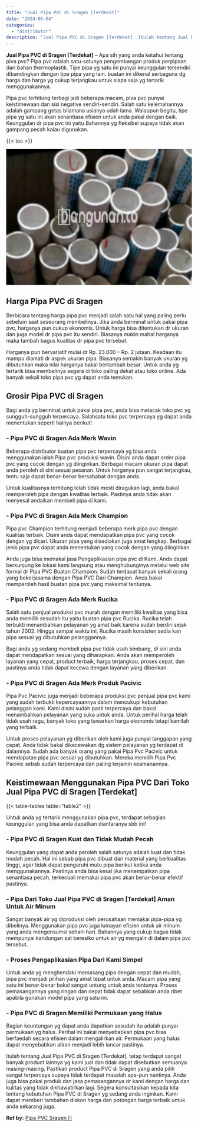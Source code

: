 ```yaml
---
title: "Jual Pipa PVC di Sragen [Terdekat]"
date: "2024-06-04"
categories: 
  - "distributor"
description: "Jual Pipa PVC di Sragen [Terdekat]. Itulah tentang Jual Pipa PVC di Sragen [Terdekat], tetap terdapat sangat banyak product lainnya yg kami jual dan tidak..."
---
```


**Jual Pipa PVC di Sragen \[Terdekat\]** – Apa sih yang anda ketahui tentang piva pvc? Pipa pvc adalah satu-satunya pengembangan produk perpipaan dari bahan thermoplastik. Tipe pipa yg satu ini punyai keunggulan tersendiri dibandingkan dengan tipe pipa yang lain. buatan ini dikenal serbaguna dg harga dan harga yg cukup terjangkau untuk siapa saja yg tertarik menggunakannya.

Pipa pvc terhitung terbagi jadi beberapa macam, piva pvc punyai keistimewaan dan sisi negative sendiri-sendiri. Salah satu kelemahannya adalah gampang getas bilamana usianya udah lama. Walaupun begitu, tipe pipa yg satu ini akan senantiasa efisien untuk anda pakai dengan baik. Keunggulan dr pipa pvc ini yaitu Bahannya yg fleksibel supaya tidak akan gampang pecah kalau digunakan.

{{< toc >}}

![Jual Pipa PVC di Sragen [Terdekat]](/images/jaul-pipa-pvc-36.png)

## Harga Pipa PVC di Sragen

Berbicara tentang harga pipa pvc menjadi salah satu hal yang paling perlu sebelum saat seseorang membelinya. Jika anda berminat untuk pakai pipa pvc, harganya pun cukup ekonomis. Untuk harga bisa ditentukan dr ukuran dan juga model dr pipa pvc itu sendiri. Biasanya makin mahal harganya maka tambah bagus kualitas dr pipa pvc tersebut.

Harganya pun bervariatif mulai dr Rp. 23.000 – Rp. 2 jutaan. Keadaan itu mampu diamati dr aspek ukuran pipa. Biasanya semakin banyak ukuran yg dibutuhkan maka nilai harganya bakal bertambah besar. Untuk anda yg tertarik bisa membelinya segera di toko paling dekat atau toko online. Ada banyak sekali toko pipa pvc yg dapat anda temukan.

## Grosir Pipa PVC di Sragen

Bagi anda yg berminat untuk pakai pipa pvc, anda bisa melacak toko pvc yg sungguh-sungguh terpercaya. Salahsatu toko pvc terpercaya yg dapat anda menentukan seperti halnya berikut!

### \- Pipa PVC di Sragen Ada Merk Wavin

Beberapa distributor buatan pipa pvc terpercaya yg bisa anda menggunakan ialah Pipa pvc produksi wavin. Disini anda dapat order pipa pvc yang cocok dengan yg diinginkan. Berbagai macam ukuran pipa dapat anda peroleh di sini sesuai pesanan. Untuk harganya pun sangat terjangkau, tentu saja dapat benar-benar bersahabat dengan anda.

Untuk kualitasnya terhitung telah tidak mesti diragukan lagi, anda bakal memperoleh pipa dengan kwalitas terbaik. Pastinya anda tidak akan menyesal andaikan membeli pipa di kami.

### \- Pipa PVC di Sragen Ada Merk Champion

Pipa pvc Champion terhitung menjadi beberapa merk pipa pvc dengan kualitas terbaik. Disini anda dapat mendapatkan pipa pvc yang cocok dengan yg dicari. Ukuran pipa yang disediakan juga amat lengkap. Berbagai jenis pipa pvc dapat anda menentukan yang cocok dengan yang diinginkan.

Anda juga bisa memakai jasa Pengaplikasian pipa pvc di Kami. Anda dapat berkunjung ke lokasi kami langsung atau menghubunginya melalui web site formal dr Pipa PVC Buatan Champion. Sudah terdapat banyak sekali orang yang bekerjasama dengan Pipa PVC Dari Champion. Anda bakal memperoleh hasil buatan pipa pvc yang maksimal tentunya.

### \- Pipa PVC di Sragen Ada Merk Rucika

Salah satu penjual produksi pvc murah dengan memiliki kwalitas yang bisa anda memilih sesudah itu yaitu buatan pipa pvc Rucika. Rucika telah terbukti menambahkan pelayanan yg amat baik karena sudah berdiri sejak tahun 2002. Hingga sampai waktu ini, Rucika masih konsisten sedia kan pipa sesuai yg dibutuhkan pelanggannya.

Bagi anda yg sedang membeli pipa pvc tidak usah bimbang, di sini anda dapat mendapatkan sesuai yang diharapkan. Anda akan memperoleh layanan yang cepat, product terbaik, harga terjangkau, proses cepat, dan pastinya anda tidak dapat kecewa dengan layanan yang diberikan.

### \- Pipa PVC di Sragen Ada Merk Produk Pacivic

Pipa Pvc Pacivic juga menjadi beberapa produksi pvc penjual pipa pvc kami yang sudah terbukti kepercayaannya dalam mencukupi kebutuhan pelanggan kami. Kami disini sudah pasti terpercaya dan bakal menambahkan pelayanan yang suka untuk anda. Untuk perihal harga telah tidak usah ragu, banyak toko yang tawarkan harga ekonomis tetapi kamilah yang terbaik.

Untuk proses pelayanan yg diberikan oleh kami juga punyai tanggapan yang cepat. Anda tidak bakal dikecewakan dg sistem pelayanan yg terdapat di dalamnya. Sudah ada banyak orang yang pakai Pipa Pvc Pacivic untuk mendapatan pipa pvc sesuai yg dibutuhkan. Mereka memilih Pipa Pvc Pacivic sebab sudah terpercaya dan paling terjamin keamanannya.

## Keistimewaan Menggunakan Pipa PVC Dari Toko Jual Pipa PVC di Sragen \[Terdekat\]

{{< table-tables table="table2" >}}

Untuk anda yg tertarik menggunakan pipa pvc, terdapat sebagian keunggulan yang bisa anda dapatkan diantaranya sbb ini!

### \- Pipa PVC di Sragen Kuat dan Tidak Mudah Pecah

Keunggulan yang dapat anda peroleh salah satunya adalah kuat dan tidak mudah pecah. Hal ini sebab pipa pvc dibuat dari material yang berkualitas tinggi, agar tidak dapat pengaruhi mutu pipa berikut ketika anda menggunakannya. Pastinya anda bisa kesal jika menempatkan pipa senantiasa pecah, terkecuali memakai pipa pvc akan benar-benar efektif pastinya.

### \- Pipa Dari Toko Jual Pipa PVC di Sragen \[Terdekat\] Aman Untuk Air Minum

Sangat banyak air yg diproduksi oleh perusahaan memakai pipa-pipa yg dibelinya. Menggunakan pipa pvc juga lumayan efisien untuk air minum yang anda mengonsumsi sehari-hari. Bahannya yang cukup bagus tidak mempunyai kandungan zat beresiko untuk air yg mengalir di dalam pipa pvc tersebut.

### \- Proses Pengaplikasian Pipa Dari Kami Simpel

Untuk anda yg menghendaki memasang pipa dengan cepat dan mudah, pipa pvc menjadi pilihan yang amat tepat untuk anda. Macam pipa yang satu ini benar-benar bakal sangat untung untuk anda tentunya. Proses pemasangannya yang ringan dan cepat tidak dapat sebabkan anda ribet apabila gunakan model pipa yang satu ini.

### \- Pipa PVC di Sragen Memiliki Permukaan yang Halus

Bagian keuntungan yg dapat anda dapatkan sesudah itu adalah punyai permukaan yg halus. Perihal ini bakal menyebabkan pipa pvc bisa berfaedah secara efisien dalam mengalirkan air. Permukaan yang halus dapat menyebabkan aliran menjadi lebih lancar pastinya.

Itulah tentang Jual Pipa PVC di Sragen \[Terdekat\], tetap terdapat sangat banyak product lainnya yg kami jual dan tidak dapat disebutkan semuanya masing-masing. Pastikan product Pipa PVC di Sragen yang anda pilih sangat terpercaya supaya tidak terdapat masalah apa-pun nantinya. Anda juga bisa pakai produk dan jasa pemasangannya dr kami dengan harga dan kulitas yang tidak dikhawatirkan lagi. Segera konsultasikan kepada kita tentang kebutuhan Pipa PVC di Sragen yg sedang anda inginkan. Kami dapat memberi tambahan diskon harga dan potongan harga terbaik untuk anda sekarang juga.

**Ref by:** [Pipa PVC Sragen []](https://id.wikipedia.org/wiki/Pipa)
